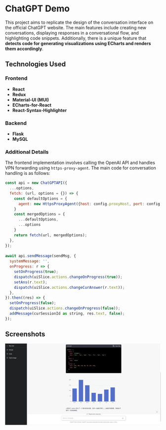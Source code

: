 # ChatGPT Demo

This project aims to replicate the design of the conversation interface on the official ChatGPT website. The main features include creating new conversations, displaying responses in a conversational flow, and highlighting code snippets. Additionally, there is a unique feature that **detects code for generating visualizations using ECharts and renders them accordingly**.

## Technologies Used

### Frontend
- **React**
- **Redux**
- **Material-UI (MUI)**
- **ECharts-for-React**
- **React-Syntax-Highlighter**

### Backend
- **Flask**
- **MySQL**

### Additional Details
The frontend implementation involves calling the OpenAI API and handles VPN forwarding using `https-proxy-agent`. The main code for conversation handling is as follows:

```javascript
const api = new ChatGPTAPI({
  ...options,
  fetch: (url, options = {}) => {
    const defaultOptions = {
      agent: new HttpsProxyAgent({host: config.proxyHost, port: config.proxyPort}),server information correctly
    }
    const mergedOptions = {
      ...defaultOptions,
      ...options
    }
    return fetch(url, mergedOptions);
  },
});

await api.sendMessage(sendMsg, {
  systemMessage: '',
  onProgress: r => {
    setOnProgress(true);
    dispatch(uiSlice.actions.changeOnProgress(true));
    setAns(r.text);
    dispatch(uiSlice.actions.changeCurAnswer(r.text));
  },
}).then((res) => {
  setOnProgress(false);
  dispatch(uiSlice.actions.changeOnProgress(false));
  addMessage(curSessionId as string, res.text, false);
});
```

## Screenshots

![Conversation Interface](./img/interface.jpg)

